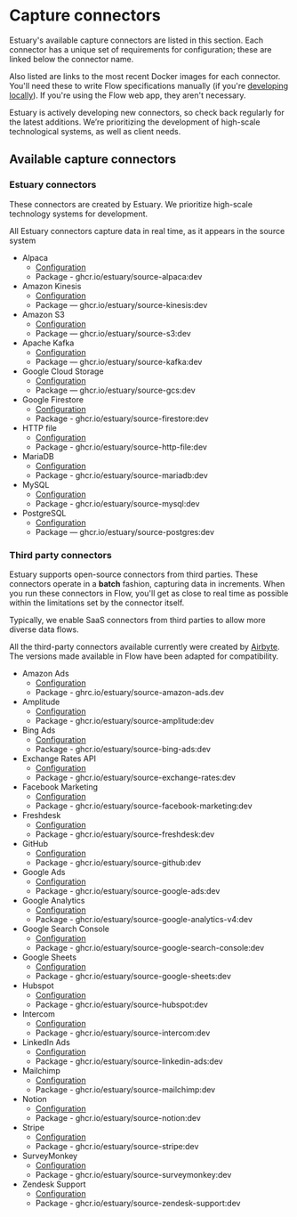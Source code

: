 # Capture connectors

Estuary's available capture connectors are listed in this section. Each connector has a unique set of requirements for configuration; these are linked below the connector name.

Also listed are links to the most recent Docker images for each connector. You'll need these to write Flow specifications manually (if you're [developing locally](../../../concepts/flowctl.md)). If you're using the Flow web app, they aren't necessary.

Estuary is actively developing new connectors, so check back regularly for the latest additions. We’re prioritizing the development of high-scale technological systems, as well as client needs.

## Available capture connectors

### Estuary connectors

These connectors are created by Estuary. We prioritize high-scale technology systems for development.

All Estuary connectors capture data in real time, as it appears in the source system

* Alpaca
  * [Configuration](./alpaca.md)
  * Package - ghcr.io/estuary/source-alpaca:dev
* Amazon Kinesis
  * [Configuration](./amazon-kinesis.md)
  * Package — ghcr.io/estuary/source-kinesis:dev
* Amazon S3
  * [Configuration](./amazon-s3.md)
  * Package — ghcr.io/estuary/source-s3:dev
* Apache Kafka
  * [Configuration](./apache-kafka.md)
  * Package — ghcr.io/estuary/source-kafka:dev
* Google Cloud Storage
  * [Configuration](./gcs.md)
  * Package — ghcr.io/estuary/source-gcs:dev
* Google Firestore
  * [Configuration](./google-firestore.md)
  * Package - ghcr.io/estuary/source-firestore:dev
* HTTP file
  * [Configuration](./http-file.md)
  * Package - ghcr.io/estuary/source-http-file:dev
* MariaDB
  * [Configuration](./mariadb.md)
  * Package - ghcr.io/estuary/source-mariadb:dev
* MySQL
  * [Configuration](./MySQL.md)
  * Package - ghcr.io/estuary/source-mysql:dev
* PostgreSQL
  * [Configuration](./PostgreSQL.md)
  * Package — ghcr.io/estuary/source-postgres:dev


### Third party connectors

Estuary supports open-source connectors from third parties. These connectors operate in a **batch** fashion,
capturing data in increments. When you run these connectors in Flow, you'll get as close to real time as possible
within the limitations set by the connector itself.

Typically, we enable SaaS connectors from third parties to allow more diverse data flows.

All the third-party connectors available currently were created by [Airbyte](https://airbyte.com/connectors).
The versions made available in Flow have been adapted for compatibility.

* Amazon Ads
  * [Configuration](./amazon-ads.md)
  * Package - ghrc.io/estuary/source-amazon-ads.dev
* Amplitude
  * [Configuration](./amplitude.md)
  * Package - ghcr.io/estuary/source-amplitude:dev
* Bing Ads
  * [Configuration](./bing-ads.md)
  * Package - ghcr.io/estuary/source-bing-ads:dev
* Exchange Rates API
  * [Configuration](./exchange-rates.md)
  * Package - ghcr.io/estuary/source-exchange-rates:dev
* Facebook Marketing
  * [Configuration](./facebook-marketing.md)
  * Package - ghcr.io/estuary/source-facebook-marketing:dev
* Freshdesk
  * [Configuration](./freshdesk.md)
  * Package - ghcr.io/estuary/source-freshdesk:dev
* GitHub
  * [Configuration](./github.md)
  * Package - ghcr.io/estuary/source-github:dev
* Google Ads
  * [Configuration](./google-ads.md)
  * Package - ghcr.io/estuary/source-google-ads:dev
* Google Analytics
  * [Configuration](./google-analytics.md)
  * Package - ghcr.io/estuary/source-google-analytics-v4:dev
* Google Search Console
  * [Configuration](./google-search-console.md)
  * Package - ghcr.io/estuary/source-google-search-console:dev
* Google Sheets
  * [Configuration](./google-sheets.md)
  * Package - ghcr.io/estuary/source-google-sheets:dev
* Hubspot
  * [Configuration](./hubspot.md)
  * Package - ghcr.io/estuary/source-hubspot:dev
* Intercom
  * [Configuration](./intercom.md)
  * Package - ghcr.io/estuary/source-intercom:dev
* LinkedIn Ads
  * [Configuration](./linkedin-ads.md)
  * Package - ghcr.io/estuary/source-linkedin-ads:dev
* Mailchimp
  * [Configuration](./mailchimp.md)
  * Package - ghcr.io/estuary/source-mailchimp:dev
* Notion
  * [Configuration](./notion.md)
  * Package - ghcr.io/estuary/source-notion:dev
* Stripe
  * [Configuration](./stripe.md)
  * Package - ghcr.io/estuary/source-stripe:dev
* SurveyMonkey
  * [Configuration](./survey-monkey.md)
  * Package - ghcr.io/estuary/source-surveymonkey:dev
* Zendesk Support
  * [Configuration](./zendesk-support.md)
  * Package - ghcr.io/estuary/source-zendesk-support:dev
